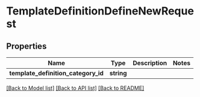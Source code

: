 # TemplateDefinitionDefineNewRequest

## Properties
Name | Type | Description | Notes
------------ | ------------- | ------------- | -------------
**template_definition_category_id** | **string** |  | 

[[Back to Model list]](../README.md#documentation-for-models) [[Back to API list]](../README.md#documentation-for-api-endpoints) [[Back to README]](../README.md)


